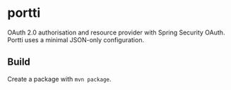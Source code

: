 # portti

OAuth 2.0 authorisation and resource provider with Spring Security OAuth. Portti uses a minimal JSON-only configuration.

## Build

Create a package with `mvn package`.
